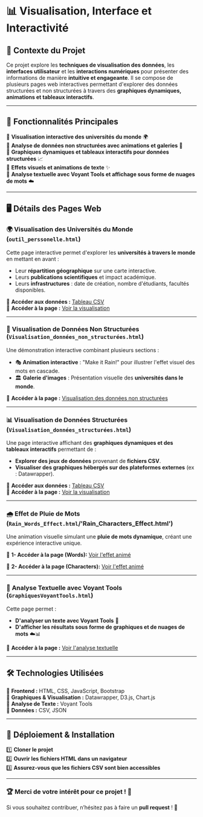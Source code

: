 # 📊 Visualisation, Interface et Interactivité  

## 📌 Contexte du Projet  

Ce projet explore les **techniques de visualisation des données**, les **interfaces utilisateur** et les **interactions numériques** pour présenter des informations de manière **intuitive et engageante**. Il se compose de plusieurs pages web interactives permettant d'explorer des données structurées et non structurées à travers des **graphiques dynamiques, animations et tableaux interactifs**.  

---

## 🚀 Fonctionnalités Principales  

🔹 **Visualisation interactive des universités du monde** 🌍  
🔹 **Analyse de données non structurées avec animations et galeries** 📸  
🔹 **Graphiques dynamiques et tableaux interactifs pour données structurées** 📈  
🔹 **Effets visuels et animations de texte** ✨  
🔹 **Analyse textuelle avec Voyant Tools et affichage sous forme de nuages de mots** ☁️  

---

## 🖥️ Détails des Pages Web  

### 🌍 **Visualisation des Universités du Monde** (`outil_perssonelle.html`)  
Cette page interactive permet d'explorer les **universités à travers le monde** en mettant en avant :  
- Leur **répartition géographique** sur une carte interactive.  
- Leurs **publications scientifiques** et impact académique.  
- Leurs **infrastructures** : date de création, nombre d'étudiants, facultés disponibles.  

📂 **Accéder aux données :** [Tableau CSV](https://github.com/krikounoureddine/Visualisation/blob/main/projet/BDD/univesit%C3%A9s%20du%20monde.csv)  
🔗 **Accéder à la page :** [Voir la visualisation](https://krikounoureddine.github.io/Visualisation/projet/outil_perssonelle.html)  

---

### 📸 **Visualisation de Données Non Structurées** (`Visualisation_données_non_structurées.html`)  
Une démonstration interactive combinant plusieurs sections :  
- 🎭 **Animation interactive** : "Make it Rain!" pour illustrer l'effet visuel des mots en cascade.  
- 🏛️ **Galerie d'images** : Présentation visuelle des **universités dans le monde**.  

🔗 **Accéder à la page :** [Visualisation des données non structurées](https://krikounoureddine.github.io/Visualisation/projet/Visualisation_donn%C3%A9es_non_structur%C3%A9es.html)  

---

### 📊 **Visualisation de Données Structurées** (`Visualisation_données_structurées.html`)  
Une page interactive affichant des **graphiques dynamiques et des tableaux interactifs** permettant de :  
- **Explorer des jeux de données** provenant de **fichiers CSV**.  
- **Visualiser des graphiques hébergés sur des plateformes externes** (ex : Datawrapper).  

📂 **Accéder aux données :** [Tableau CSV](https://github.com/krikounoureddine/Visualisation/blob/main/projet/BDD/Visualisation_donn%C3%A9es_structur%C3%A9es.csv)  
🔗 **Accéder à la page :** [Voir la visualisation](https://krikounoureddine.github.io/Visualisation/projet/Visualisation_donn%C3%A9es_structur%C3%A9es.html)  

---

### 🌧️ **Effet de Pluie de Mots** (`Rain_Words_Effect.html`/'Rain_Characters_Effect.html')  
Une animation visuelle simulant une **pluie de mots dynamique**, créant une expérience interactive unique.  

🔗 **1- Accéder à la page (Words):** [Voir l'effet animé](https://krikounoureddine.github.io/Visualisation/RainWordsEffect.html) 

🔗 **2- Accéder à la page (Characters):** [Voir l'effet animé](https://krikounoureddine.github.io/Visualisation/RainWordsEffect.html) 

---

### 📜 **Analyse Textuelle avec Voyant Tools** (`GraphiquesVoyantTools.html`)  
Cette page permet :  
- **D'analyser un texte avec Voyant Tools** 📖  
- **D'afficher les résultats sous forme de graphiques et de nuages de mots** ☁️📊  

🔗 **Accéder à la page :** [Voir l'analyse textuelle](https://krikounoureddine.github.io/Visualisation/GraphiquesVoyantTools.html)  

---

## 🛠 Technologies Utilisées  

🔹 **Frontend :** HTML, CSS, JavaScript, Bootstrap  
🔹 **Graphiques & Visualisation :** Datawrapper, D3.js, Chart.js  
🔹 **Analyse de Texte :** Voyant Tools  
🔹 **Données :** CSV, JSON  

---

## 📂 Déploiement & Installation  

1️⃣ **Cloner le projet**  
2️⃣ **Ouvrir les fichiers HTML dans un navigateur**  
3️⃣ **Assurez-vous que les fichiers CSV sont bien accessibles**  

---

### 🏆 Merci de votre intérêt pour ce projet ! 🎯  
Si vous souhaitez contribuer, n’hésitez pas à faire un **pull request** ! 🚀  
